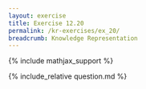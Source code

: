 ```yaml
---
layout: exercise
title: Exercise 12.20
permalink: /kr-exercises/ex_20/
breadcrumb: Knowledge Representation
---
```


{% include mathjax_support %}

<div><i class="arrow-up loader" data-chapter="kr-exercises" data-exercise="ex_20" data-rating="0"></i></div>
{% include_relative question.md %}
